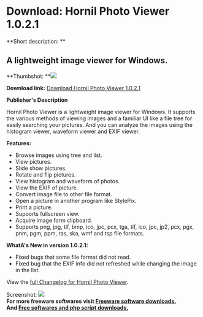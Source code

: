 # Download: Hornil Photo Viewer 1.0.2.1

**Short description: **

## A lightweight image viewer for Windows.

  
**Thumbshot: **![](http://www.freewarefiles.com/screenshot/hornilphotoviewer_md.jpg)   
  
**Download link:** [Download Hornil Photo Viewer 1.0.2.1](http://freesoftwares.boysofts.com/Hornil-Photo-Viewer_program_95913.html)  
  

**Publisher's Description**  
  

Hornil Photo Viewer is a lightweight image viewer for Windows. It supports the
various methods of viewing images and a familiar UI like a file tree for
easily searching your pictures. And you can analyze the images using the
histogram viewer, waveform viewer and EXIF viewer.

**Features:**

  * Browse images using tree and list. 
  * View pictures. 
  * Slide show pictures. 
  * Rotate and flip pictures. 
  * View histogram and waveform of photos. 
  * View the EXIF of picture. 
  * Convert image file to other file format. 
  * Open a picture in another program like StylePix. 
  * Print a picture. 
  * Supoorts fullscreen view. 
  * Acquire image form clipboard. 
  * Supports png, jpg, tif, bmp, ico, jpc, pcx, tga, tif, ico, jpc, jp2, pcx, pgx, pnm, pgm, ppm, ras, ska, wmf and tsp file formats. 

**WhatA's New in version 1.0.2.1:**

  * Fixed bugs that some file format did not read. 
  * Fixed bug that the EXIF info did not refreshed while changing the image in the list. 

View the [full Changelog for Hornil Photo
Viewer](http://hornil.com/en/products/photoviewer/VersionHistory.html).

  
  
Screenshot: ![](http://www.freewarefiles.com/screenshot/hornilphotoviewer.jpg)  
**For more freeware softwares visit [Freeware software downloads.](http://freesoftwares.boysofts.com/)**   
**And [Free softwares and php script downloads.](http://www.boysofts.com/)**

